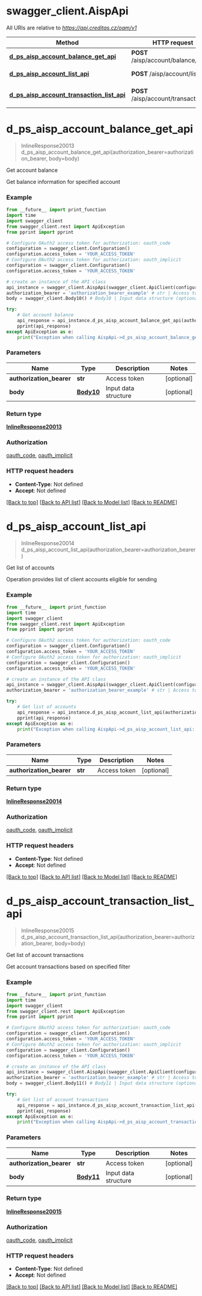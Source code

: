 # swagger_client.AispApi

All URIs are relative to *https://api.creditas.cz/oam/v1*

Method | HTTP request | Description
------------- | ------------- | -------------
[**d_ps_aisp_account_balance_get_api**](AispApi.md#d_ps_aisp_account_balance_get_api) | **POST** /aisp/account/balance/get | Get account balance
[**d_ps_aisp_account_list_api**](AispApi.md#d_ps_aisp_account_list_api) | **POST** /aisp/account/list | Get list of accounts
[**d_ps_aisp_account_transaction_list_api**](AispApi.md#d_ps_aisp_account_transaction_list_api) | **POST** /aisp/account/transaction/list | Get list of account transactions


# **d_ps_aisp_account_balance_get_api**
> InlineResponse20013 d_ps_aisp_account_balance_get_api(authorization_bearer=authorization_bearer, body=body)

Get account balance

Get balance information for specified account

### Example
```python
from __future__ import print_function
import time
import swagger_client
from swagger_client.rest import ApiException
from pprint import pprint

# Configure OAuth2 access token for authorization: oauth_code
configuration = swagger_client.Configuration()
configuration.access_token = 'YOUR_ACCESS_TOKEN'
# Configure OAuth2 access token for authorization: oauth_implicit
configuration = swagger_client.Configuration()
configuration.access_token = 'YOUR_ACCESS_TOKEN'

# create an instance of the API class
api_instance = swagger_client.AispApi(swagger_client.ApiClient(configuration))
authorization_bearer = 'authorization_bearer_example' # str | Access token (optional)
body = swagger_client.Body10() # Body10 | Input data structure (optional)

try:
    # Get account balance
    api_response = api_instance.d_ps_aisp_account_balance_get_api(authorization_bearer=authorization_bearer, body=body)
    pprint(api_response)
except ApiException as e:
    print("Exception when calling AispApi->d_ps_aisp_account_balance_get_api: %s\n" % e)
```

### Parameters

Name | Type | Description  | Notes
------------- | ------------- | ------------- | -------------
 **authorization_bearer** | **str**| Access token | [optional] 
 **body** | [**Body10**](Body10.md)| Input data structure | [optional] 

### Return type

[**InlineResponse20013**](InlineResponse20013.md)

### Authorization

[oauth_code](../README.md#oauth_code), [oauth_implicit](../README.md#oauth_implicit)

### HTTP request headers

 - **Content-Type**: Not defined
 - **Accept**: Not defined

[[Back to top]](#) [[Back to API list]](../README.md#documentation-for-api-endpoints) [[Back to Model list]](../README.md#documentation-for-models) [[Back to README]](../README.md)

# **d_ps_aisp_account_list_api**
> InlineResponse20014 d_ps_aisp_account_list_api(authorization_bearer=authorization_bearer)

Get list of accounts

Operation provides list of client accounts eligible for sending

### Example
```python
from __future__ import print_function
import time
import swagger_client
from swagger_client.rest import ApiException
from pprint import pprint

# Configure OAuth2 access token for authorization: oauth_code
configuration = swagger_client.Configuration()
configuration.access_token = 'YOUR_ACCESS_TOKEN'
# Configure OAuth2 access token for authorization: oauth_implicit
configuration = swagger_client.Configuration()
configuration.access_token = 'YOUR_ACCESS_TOKEN'

# create an instance of the API class
api_instance = swagger_client.AispApi(swagger_client.ApiClient(configuration))
authorization_bearer = 'authorization_bearer_example' # str | Access token (optional)

try:
    # Get list of accounts
    api_response = api_instance.d_ps_aisp_account_list_api(authorization_bearer=authorization_bearer)
    pprint(api_response)
except ApiException as e:
    print("Exception when calling AispApi->d_ps_aisp_account_list_api: %s\n" % e)
```

### Parameters

Name | Type | Description  | Notes
------------- | ------------- | ------------- | -------------
 **authorization_bearer** | **str**| Access token | [optional] 

### Return type

[**InlineResponse20014**](InlineResponse20014.md)

### Authorization

[oauth_code](../README.md#oauth_code), [oauth_implicit](../README.md#oauth_implicit)

### HTTP request headers

 - **Content-Type**: Not defined
 - **Accept**: Not defined

[[Back to top]](#) [[Back to API list]](../README.md#documentation-for-api-endpoints) [[Back to Model list]](../README.md#documentation-for-models) [[Back to README]](../README.md)

# **d_ps_aisp_account_transaction_list_api**
> InlineResponse20015 d_ps_aisp_account_transaction_list_api(authorization_bearer=authorization_bearer, body=body)

Get list of account transactions

Get account transactions based on specified filter

### Example
```python
from __future__ import print_function
import time
import swagger_client
from swagger_client.rest import ApiException
from pprint import pprint

# Configure OAuth2 access token for authorization: oauth_code
configuration = swagger_client.Configuration()
configuration.access_token = 'YOUR_ACCESS_TOKEN'
# Configure OAuth2 access token for authorization: oauth_implicit
configuration = swagger_client.Configuration()
configuration.access_token = 'YOUR_ACCESS_TOKEN'

# create an instance of the API class
api_instance = swagger_client.AispApi(swagger_client.ApiClient(configuration))
authorization_bearer = 'authorization_bearer_example' # str | Access token (optional)
body = swagger_client.Body11() # Body11 | Input data structure (optional)

try:
    # Get list of account transactions
    api_response = api_instance.d_ps_aisp_account_transaction_list_api(authorization_bearer=authorization_bearer, body=body)
    pprint(api_response)
except ApiException as e:
    print("Exception when calling AispApi->d_ps_aisp_account_transaction_list_api: %s\n" % e)
```

### Parameters

Name | Type | Description  | Notes
------------- | ------------- | ------------- | -------------
 **authorization_bearer** | **str**| Access token | [optional] 
 **body** | [**Body11**](Body11.md)| Input data structure | [optional] 

### Return type

[**InlineResponse20015**](InlineResponse20015.md)

### Authorization

[oauth_code](../README.md#oauth_code), [oauth_implicit](../README.md#oauth_implicit)

### HTTP request headers

 - **Content-Type**: Not defined
 - **Accept**: Not defined

[[Back to top]](#) [[Back to API list]](../README.md#documentation-for-api-endpoints) [[Back to Model list]](../README.md#documentation-for-models) [[Back to README]](../README.md)

